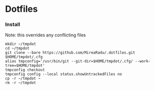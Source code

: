 # Dotfiles

### Install

Note: this overrides any conflicting files

```
mkdir ~/tmpdot
cd ~/tmpdot
git clone --bare https://github.com/MireaRadu/.dotfiles.git $HOME/tmpdot/.cfg
alias tmpconfig='/usr/bin/git --git-dir=$HOME/tmpdot/.cfg/ --work-tree=$HOME/tmpdot'
tmpconfig checkout
tmpconfig config --local status.showUntrackedFiles no
cp -r ~/tmpdot ~
rm -r ~/tmpdot
```
